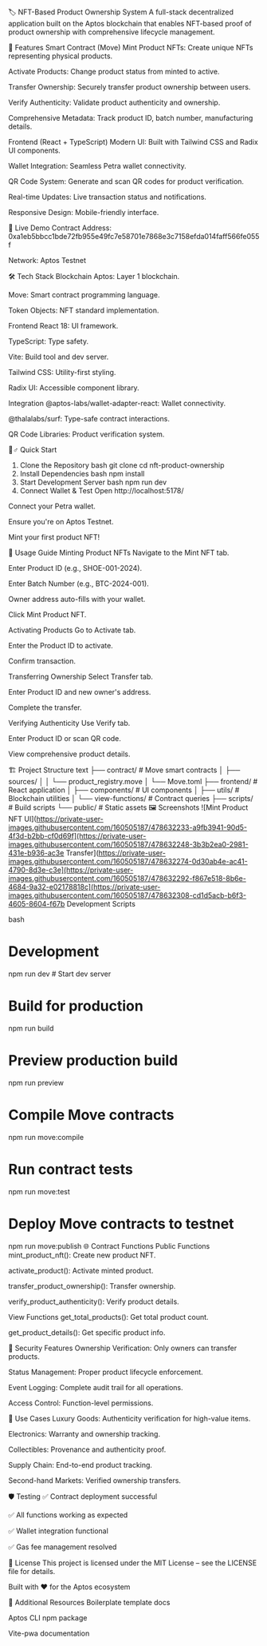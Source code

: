 🏷️ NFT-Based Product Ownership System
A full-stack decentralized application built on the Aptos blockchain that enables NFT-based proof of product ownership with comprehensive lifecycle management.

🌟 Features
Smart Contract (Move)
Mint Product NFTs: Create unique NFTs representing physical products.

Activate Products: Change product status from minted to active.

Transfer Ownership: Securely transfer product ownership between users.

Verify Authenticity: Validate product authenticity and ownership.

Comprehensive Metadata: Track product ID, batch number, manufacturing details.

Frontend (React + TypeScript)
Modern UI: Built with Tailwind CSS and Radix UI components.

Wallet Integration: Seamless Petra wallet connectivity.

QR Code System: Generate and scan QR codes for product verification.

Real-time Updates: Live transaction status and notifications.

Responsive Design: Mobile-friendly interface.

🚀 Live Demo
Contract Address: 0xa1eb5bbcc1bde72fb955e49fc7e58701e7868e3c7158efda014faff566fe055f

Network: Aptos Testnet

🛠️ Tech Stack
Blockchain
Aptos: Layer 1 blockchain.

Move: Smart contract programming language.

Token Objects: NFT standard implementation.

Frontend
React 18: UI framework.

TypeScript: Type safety.

Vite: Build tool and dev server.

Tailwind CSS: Utility-first styling.

Radix UI: Accessible component library.

Integration
@aptos-labs/wallet-adapter-react: Wallet connectivity.

@thalalabs/surf: Type-safe contract interactions.

QR Code Libraries: Product verification system.

🏃♂️ Quick Start
1. Clone the Repository
bash
git clone <your-repo-url>
cd nft-product-ownership
2. Install Dependencies
bash
npm install
3. Start Development Server
bash
npm run dev
4. Connect Wallet & Test
Open http://localhost:5178/

Connect your Petra wallet.

Ensure you're on Aptos Testnet.

Mint your first product NFT!

📖 Usage Guide
Minting Product NFTs
Navigate to the Mint NFT tab.

Enter Product ID (e.g., SHOE-001-2024).

Enter Batch Number (e.g., BTC-2024-001).

Owner address auto-fills with your wallet.

Click Mint Product NFT.

Activating Products
Go to Activate tab.

Enter the Product ID to activate.

Confirm transaction.

Transferring Ownership
Select Transfer tab.

Enter Product ID and new owner's address.

Complete the transfer.

Verifying Authenticity
Use Verify tab.

Enter Product ID or scan QR code.

View comprehensive product details.

🏗️ Project Structure
text
├── contract/            # Move smart contracts
│   ├── sources/
│   │   └── product_registry.move
│   └── Move.toml
├── frontend/            # React application
│   ├── components/      # UI components
│   ├── utils/           # Blockchain utilities
│   └── view-functions/  # Contract queries
├── scripts/             # Build scripts
└── public/              # Static assets
🖼️ Screenshots
![Mint Product NFT UI](https://private-user-images.githubusercontent.com/160505187/478632233-a9fb3941-90d5-4f3d-b2bb-cf0d69f](https://private-user-images.githubusercontent.com/160505187/478632248-3b3b2ea0-2981-431e-b936-ac3e Transfer](https://private-user-images.githubusercontent.com/160505187/478632274-0d30ab4e-ac41-4790-8d3e-c3e](https://private-user-images.githubusercontent.com/160505187/478632292-f867e518-8b6e-4684-9a32-e02178818c](https://private-user-images.githubusercontent.com/160505187/478632308-cd1d5acb-b6f3-4605-8604-f67b Development Scripts

bash
# Development
npm run dev          # Start dev server

# Build for production
npm run build

# Preview production build
npm run preview

# Compile Move contracts
npm run move:compile

# Run contract tests
npm run move:test

# Deploy Move contracts to testnet
npm run move:publish
🌐 Contract Functions
Public Functions
mint_product_nft(): Create new product NFT.

activate_product(): Activate minted product.

transfer_product_ownership(): Transfer ownership.

verify_product_authenticity(): Verify product details.

View Functions
get_total_products(): Get total product count.

get_product_details(): Get specific product info.

🔐 Security Features
Ownership Verification: Only owners can transfer products.

Status Management: Proper product lifecycle enforcement.

Event Logging: Complete audit trail for all operations.

Access Control: Function-level permissions.

🎯 Use Cases
Luxury Goods: Authenticity verification for high-value items.

Electronics: Warranty and ownership tracking.

Collectibles: Provenance and authenticity proof.

Supply Chain: End-to-end product tracking.

Second-hand Markets: Verified ownership transfers.

🛡️ Testing
✅ Contract deployment successful

✅ All functions working as expected

✅ Wallet integration functional

✅ Gas fee management resolved

📄 License
This project is licensed under the MIT License – see the LICENSE file for details.

Built with ❤️ for the Aptos ecosystem

📝 Additional Resources
Boilerplate template docs

Aptos CLI npm package

Vite-pwa documentation
